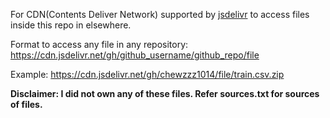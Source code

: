 


For CDN(Contents Deliver Network) supported by [jsdelivr](https://www.jsdelivr.com/?docs=gh) to access files inside this repo in elsewhere.

Format to access any file in any repository: https://cdn.jsdelivr.net/gh/github_username/github_repo/file

Example: https://cdn.jsdelivr.net/gh/chewzzz1014/file/train.csv.zip

**Disclaimer: I did not own any of these files. Refer sources.txt for sources of files.**
